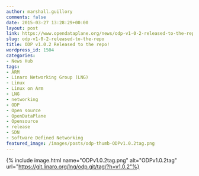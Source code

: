 ```yaml
---
author: marshall.guillory
comments: false
date: 2015-03-27 13:28:29+00:00
layout: post
link: https://www.opendataplane.org/news/odp-v1-0-2-released-to-the-repo/
slug: odp-v1-0-2-released-to-the-repo
title: ODP v1.0.2 Released to the repo!
wordpress_id: 1504
categories:
- News Hub
tags:
- ARM
- Linaro Networking Group (LNG)
- Linux
- Linux on Arm
- LNG
- networking
- ODP
- Open source
- OpenDataPlane
- Opensource
- release
- SDN
- Software Defined Networking
featured_image: /images/posts/odp-thumb-ODPv1.0.2tag.png
---
```

{% include image.html name="ODPv1.0.2tag.png" alt="ODPv1.0.2tag" url="https://git.linaro.org/lng/odp.git/tag/?h=v1.0.2"%}
